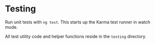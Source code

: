 # Testing

Run unit tests with `ng test`. This starts up the Karma test runner in watch mode.

All test utility code and helper functions reside in the `testing` directory.


